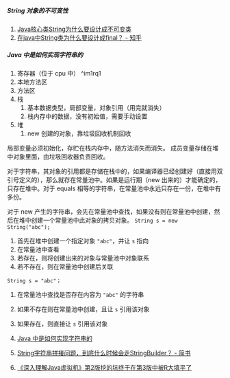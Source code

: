 ##### String 对象的不可变性
1. [Java核心类String为什么要设计成不可变类](https://mp.weixin.qq.com/s?__biz=MzU2MTI4MjI0MQ==&mid=2247490019&idx=2&sn=33d7401c53095a0bad4efe63dd9a2f25)
2. [在java中String类为什么要设计成final？ - 知乎](https://www.zhihu.com/question/31345592)

##### Java 中是如何实现字符串的
1. 寄存器（位于 cpu 中） ^im1rq1
2. 本地方法区
3. 方法区
4. 栈
	1. 基本数据类型，局部变量，对象引用（用完就消失）
	2. 栈内存中的数据，没有初始值，需要手动设置
5. 堆
	1. new 创建的对象，靠垃圾回收机制回收

局部变量必须初始化，存贮在栈内存中，随方法消失而消失。
成员变量存储在堆中对象里面，由垃圾回收器负责回收。

对于字符串，其对象的引用都是存储在栈中的，如果编译器已经创建好（直接用双引号定义的），那么就存在常量池中。如果是运行期（new 出来的）才能确定的，只存在堆中。对于 equals 相等的字符串，在常量池中永远只存在一份，在堆中有多份。

对于 new 产生的字符串，会先在常量池中查找，如果没有则在常量池中创建，然后在堆中创建一个常量池中此对象的拷贝对象。
`String s = new String("abc");`
1. 首先在堆中创建一个指定对象 `"abc"`，并让 `s` 指向
2. 在常量池中查看
3. 若存在，则将创建出来的对象与常量池中对象联系
4. 若不存在，则在常量池中创建后关联


`String s = "abc"；`
1. 在常量池中查找是否存在内容为 `"abc"` 的字符串
2. 如果不存在则在常量池中创建，且让 `s` 引用该对象
3. 如果存在，则直接让 `s` 引用该对象

1. [Java 中是如何实现字符串的]( https://mp.weixin.qq.com/s?__biz=MzA5MzI3NjE2MA==&mid=2650246768&idx=1&sn=c33c33696d5cad9e4f5dc32873a6c358 )
2. [String字符串拼接问题，到底什么时候会走StringBuilder？ - 简书](https://www.jianshu.com/p/a80c9b2b89cd)
3. [《深入理解Java虚拟机》第2版挖的坑终于在第3版中被R大填平了](https://mp.weixin.qq.com/s?__biz=MzU0MzQ5MDA0Mw==&mid=2247489296&idx=1&sn=303cfbcb91199d5a9177f8134c972581)